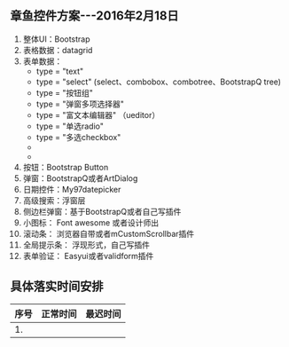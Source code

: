 

## 章鱼控件方案---2016年2月18日

1. 整体UI：Bootstrap
2. 表格数据：datagrid
3. 表单数据：
    * type = "text"
    * type = "select" (select、combobox、combotree、BootstrapQ tree)
    * type = "按钮组"
    * type = "弹窗多项选择器"   
    * type = "富文本编辑器" （ueditor）
    * type = "单选radio"
    * type = "多选checkbox"
    * 
    *
4. 按钮：Bootstrap Button
5. 弹窗：BootstrapQ或者ArtDialog
6. 日期控件：My97datepicker
7. 高级搜索：浮窗层
8. 侧边栏弹窗：基于BootstrapQ或者自己写插件
9. 小图标： Font awesome 或者设计师出
10. 滚动条： 浏览器自带或者mCustomScrollbar插件
11. 全局提示条： 浮现形式，自己写插件
12. 表单验证： Easyui或者validform插件


## 具体落实时间安排


<table>
    <thead>
          <tr>
              <th>序号</th>
              <th>正常时间</th>
              <th>最迟时间</th>
          </tr>
    </thead>
    <tbody>
          <tr>
              <td>1.</td>
              <td></td>
              <td></td>
          </tr>
  </tbody>
</table>


